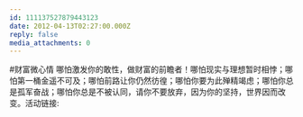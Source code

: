 ```yaml
---
id: 111137527879443123
date: 2012-04-13T02:27:00.000Z
reply: false
media_attachments: 0
---
```


#财富微心情 哪怕激发你的敢性，做财富的前瞻者！哪怕现实与理想暂时相悖；哪怕第一桶金遥不可及；哪怕前路让你仍然彷徨；哪怕你要为此殚精竭虑；哪怕你总是孤军奋战；哪怕你总是不被认同，请你不要放弃，因为你的坚持，世界因而改变。活动链接: ​​​​

